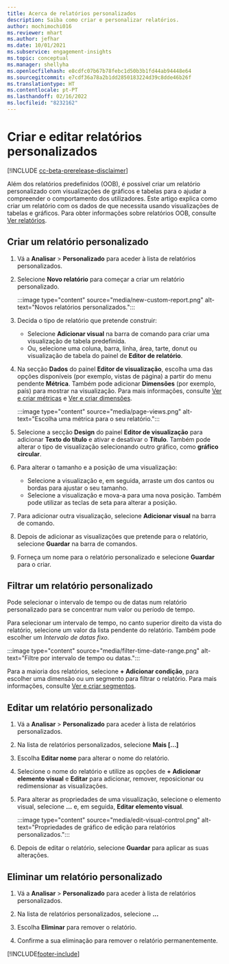 ```yaml
---
title: Acerca de relatórios personalizados
description: Saiba como criar e personalizar relatórios.
author: mochimochi016
ms.reviewer: mhart
ms.author: jefhar
ms.date: 10/01/2021
ms.subservice: engagement-insights
ms.topic: conceptual
ms.manager: shellyha
ms.openlocfilehash: e8cdfc07b67b78febc1d50b3b1fd44ab94448e64
ms.sourcegitcommit: e7cdf36a78a2b1dd2850183224d39c8dde46b26f
ms.translationtype: HT
ms.contentlocale: pt-PT
ms.lasthandoff: 02/16/2022
ms.locfileid: "8232162"
---
```

# <a name="create-and-edit-custom-reports"></a>Criar e editar relatórios personalizados

[!INCLUDE [cc-beta-prerelease-disclaimer](includes/cc-beta-prerelease-disclaimer.md)]

Além dos relatórios predefinidos (OOB), é possível criar um relatório personalizado com visualizações de gráficos e tabelas para o ajudar a compreender o comportamento dos utilizadores. Este artigo explica como criar um relatório com os dados de que necessita usando visualizações de tabelas e gráficos. Para obter informações sobre relatórios OOB, consulte [Ver relatórios](view-reports.md).

## <a name="create-a-custom-report"></a>Criar um relatório personalizado

1. Vá a **Analisar** > **Personalizado** para aceder à lista de relatórios personalizados.

1. Selecione **Novo relatório** para começar a criar um relatório personalizado.

   :::image type="content" source="media/new-custom-report.png" alt-text="Novos relatórios personalizados.":::

1. Decida o tipo de relatório que pretende construir:

    - Selecione **Adicionar visual** na barra de comando para criar uma visualização de tabela predefinida.
    - Ou, selecione uma coluna, barra, linha, área, tarte, donut ou visualização de tabela do painel de **Editor de relatório**.

1. Na secção **Dados** do painel **Editor de visualização**, escolha uma das opções disponíveis (por exemplo, vistas de página) a partir do menu pendente **Métrica**. Também pode adicionar **Dimensões** (por exemplo, país) para mostrar na visualização. Para mais informações, consulte [Ver e criar métricas](metrics.md) e [Ver e criar dimensões](dimensions.md).

   :::image type="content" source="media/page-views.png" alt-text="Escolha uma métrica para o seu relatório.":::

1. Selecione a secção **Design** do painel **Editor de visualização** para adicionar **Texto do título** e ativar e desativar o **Título**.  Também pode alterar o tipo de visualização selecionando outro gráfico, como **gráfico circular**.

1. Para alterar o tamanho e a posição de uma visualização:
   - Selecione a visualização e, em seguida, arraste um dos cantos ou bordas para ajustar o seu tamanho.
   - Selecione a visualização e mova-a para uma nova posição. Também pode utilizar as teclas de seta para alterar a posição.
1. Para adicionar outra visualização, selecione **Adicionar visual** na barra de comando.
1. Depois de adicionar as visualizações que pretende para o relatório, selecione **Guardar** na barra de comandos.

1. Forneça um nome para o relatório personalizado e selecione **Guardar** para o criar.
 
## <a name="filter-a-custom-report"></a>Filtrar um relatório personalizado

Pode selecionar o intervalo de tempo ou de datas num relatório personalizado para se concentrar num valor ou período de tempo.

Para selecionar um intervalo de tempo, no canto superior direito da vista do relatório, selecione um valor da lista pendente do relatório. Também pode escolher um *Intervalo de datas fixo*.

:::image type="content" source="media/filter-time-date-range.png" alt-text="Filtre por intervalo de tempo ou datas.":::

Para a maioria dos relatórios, selecione **+ Adicionar condição**, para escolher uma dimensão ou um segmento para filtrar o relatório. Para mais informações, consulte [Ver e criar segmentos](segments.md).

## <a name="edit-a-custom-report"></a>Editar um relatório personalizado

1. Vá a **Analisar** > **Personalizado** para aceder à lista de relatórios personalizados.

1. Na lista de relatórios personalizados, selecione **Mais [...]** 

1. Escolha **Editar nome** para alterar o nome do relatório.

1. Selecione o nome do relatório e utilize as opções de **+ Adicionar elemento visual** e **Editar** para adicionar, remover, reposicionar ou redimensionar as visualizações.

1. Para alterar as propriedades de uma visualização, selecione o elemento visual, selecione **...** e, em seguida, **Editar elemento visual**.

   :::image type="content" source="media/edit-visual-control.png" alt-text="Propriedades de gráfico de edição para relatórios personalizados.":::

1. Depois de editar o relatório, selecione **Guardar** para aplicar as suas alterações. 

## <a name="delete-a-custom-report"></a>Eliminar um relatório personalizado

1. Vá a **Analisar** > **Personalizado** para aceder à lista de relatórios personalizados.

1. Na lista de relatórios personalizados, selecione **...**

1. Escolha **Eliminar** para remover o relatório.

1. Confirme a sua eliminação para remover o relatório permanentemente.


[!INCLUDE[footer-include](../includes/footer-banner.md)]
